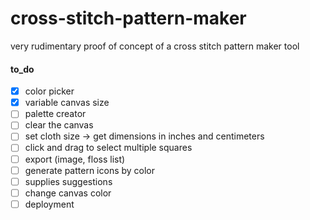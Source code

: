 # cross-stitch-pattern-maker
very rudimentary proof of concept of a cross stitch pattern maker tool

#### to_do
- [x] color picker
- [x] variable canvas size  
- [ ] palette creator
- [ ] clear the canvas
- [ ] set cloth size -> get dimensions in inches and centimeters
- [ ] click and drag to select multiple squares
- [ ] export (image, floss list)
- [ ] generate pattern icons by color
- [ ] supplies suggestions
- [ ] change canvas color
- [ ] deployment